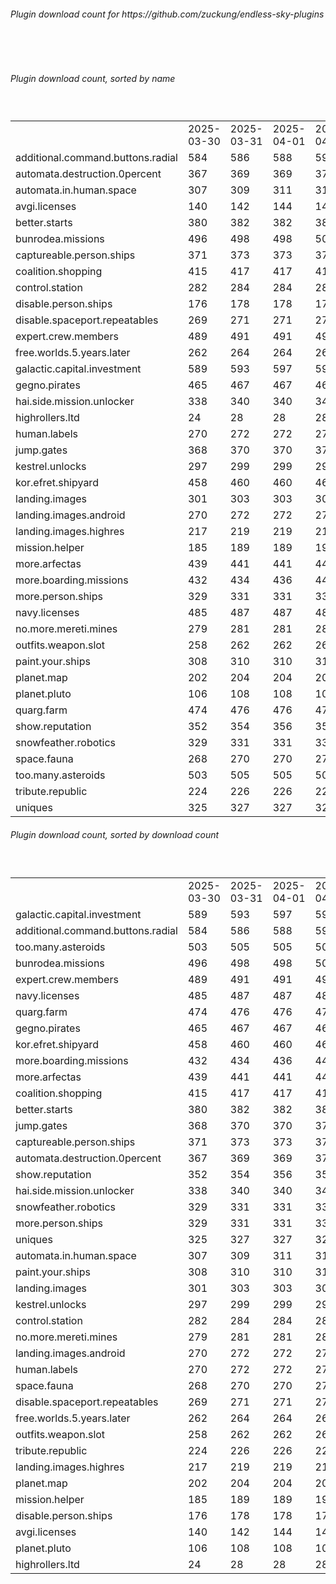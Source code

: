 <h6>Plugin download count for https://github.com/zuckung/endless-sky-plugins</h6><br>
<br>
<h6>Plugin download count, sorted by name</h6><sub><sup><br>
<table>
	<tr>
		<td></td>
		<td>2025-03-30</td>
		<td>2025-03-31</td>
		<td>2025-04-01</td>
		<td>2025-04-02</td>
		<td>2025-04-03</td>
		<td>2025-04-04</td>
		<td>2025-04-05</td>
		<td>today +</td>
	</tr>
	<tr>
		<td>additional.command.buttons.radial</td>
		<td>584</td>
		<td>586</td>
		<td>588</td>
		<td>590</td>
		<td>592</td>
		<td>598</td>
		<td>600</td>
		<td>+ 2</td>
	</tr>
	<tr>
		<td>automata.destruction.0percent</td>
		<td>367</td>
		<td>369</td>
		<td>369</td>
		<td>371</td>
		<td>373</td>
		<td>373</td>
		<td>373</td>
		<td></td>
	</tr>
	<tr>
		<td>automata.in.human.space</td>
		<td>307</td>
		<td>309</td>
		<td>311</td>
		<td>311</td>
		<td>311</td>
		<td>315</td>
		<td>315</td>
		<td></td>
	</tr>
	<tr>
		<td>avgi.licenses</td>
		<td>140</td>
		<td>142</td>
		<td>144</td>
		<td>144</td>
		<td>150</td>
		<td>151</td>
		<td>151</td>
		<td></td>
	</tr>
	<tr>
		<td>better.starts</td>
		<td>380</td>
		<td>382</td>
		<td>382</td>
		<td>384</td>
		<td>388</td>
		<td>390</td>
		<td>390</td>
		<td></td>
	</tr>
	<tr>
		<td>bunrodea.missions</td>
		<td>496</td>
		<td>498</td>
		<td>498</td>
		<td>500</td>
		<td>505</td>
		<td>505</td>
		<td>505</td>
		<td></td>
	</tr>
	<tr>
		<td>captureable.person.ships</td>
		<td>371</td>
		<td>373</td>
		<td>373</td>
		<td>373</td>
		<td>373</td>
		<td>373</td>
		<td>373</td>
		<td></td>
	</tr>
	<tr>
		<td>coalition.shopping</td>
		<td>415</td>
		<td>417</td>
		<td>417</td>
		<td>417</td>
		<td>419</td>
		<td>419</td>
		<td>419</td>
		<td></td>
	</tr>
	<tr>
		<td>control.station</td>
		<td>282</td>
		<td>284</td>
		<td>284</td>
		<td>284</td>
		<td>284</td>
		<td>284</td>
		<td>284</td>
		<td></td>
	</tr>
	<tr>
		<td>disable.person.ships</td>
		<td>176</td>
		<td>178</td>
		<td>178</td>
		<td>178</td>
		<td>178</td>
		<td>178</td>
		<td>178</td>
		<td></td>
	</tr>
	<tr>
		<td>disable.spaceport.repeatables</td>
		<td>269</td>
		<td>271</td>
		<td>271</td>
		<td>271</td>
		<td>271</td>
		<td>271</td>
		<td>271</td>
		<td></td>
	</tr>
	<tr>
		<td>expert.crew.members</td>
		<td>489</td>
		<td>491</td>
		<td>491</td>
		<td>493</td>
		<td>499</td>
		<td>499</td>
		<td>499</td>
		<td></td>
	</tr>
	<tr>
		<td>free.worlds.5.years.later</td>
		<td>262</td>
		<td>264</td>
		<td>264</td>
		<td>264</td>
		<td>266</td>
		<td>266</td>
		<td>266</td>
		<td></td>
	</tr>
	<tr>
		<td>galactic.capital.investment</td>
		<td>589</td>
		<td>593</td>
		<td>597</td>
		<td>599</td>
		<td>601</td>
		<td>604</td>
		<td>606</td>
		<td>+ 2</td>
	</tr>
	<tr>
		<td>gegno.pirates</td>
		<td>465</td>
		<td>467</td>
		<td>467</td>
		<td>467</td>
		<td>469</td>
		<td>469</td>
		<td>469</td>
		<td></td>
	</tr>
	<tr>
		<td>hai.side.mission.unlocker</td>
		<td>338</td>
		<td>340</td>
		<td>340</td>
		<td>340</td>
		<td>342</td>
		<td>342</td>
		<td>342</td>
		<td></td>
	</tr>
	<tr>
		<td>highrollers.ltd</td>
		<td>24</td>
		<td>28</td>
		<td>28</td>
		<td>28</td>
		<td>28</td>
		<td>30</td>
		<td>30</td>
		<td></td>
	</tr>
	<tr>
		<td>human.labels</td>
		<td>270</td>
		<td>272</td>
		<td>272</td>
		<td>272</td>
		<td>274</td>
		<td>274</td>
		<td>274</td>
		<td></td>
	</tr>
	<tr>
		<td>jump.gates</td>
		<td>368</td>
		<td>370</td>
		<td>370</td>
		<td>370</td>
		<td>374</td>
		<td>374</td>
		<td>374</td>
		<td></td>
	</tr>
	<tr>
		<td>kestrel.unlocks</td>
		<td>297</td>
		<td>299</td>
		<td>299</td>
		<td>299</td>
		<td>304</td>
		<td>304</td>
		<td>304</td>
		<td></td>
	</tr>
	<tr>
		<td>kor.efret.shipyard</td>
		<td>458</td>
		<td>460</td>
		<td>460</td>
		<td>462</td>
		<td>464</td>
		<td>464</td>
		<td>464</td>
		<td></td>
	</tr>
	<tr>
		<td>landing.images</td>
		<td>301</td>
		<td>303</td>
		<td>303</td>
		<td>303</td>
		<td>305</td>
		<td>305</td>
		<td>305</td>
		<td></td>
	</tr>
	<tr>
		<td>landing.images.android</td>
		<td>270</td>
		<td>272</td>
		<td>272</td>
		<td>272</td>
		<td>274</td>
		<td>274</td>
		<td>274</td>
		<td></td>
	</tr>
	<tr>
		<td>landing.images.highres</td>
		<td>217</td>
		<td>219</td>
		<td>219</td>
		<td>219</td>
		<td>219</td>
		<td>219</td>
		<td>219</td>
		<td></td>
	</tr>
	<tr>
		<td>mission.helper</td>
		<td>185</td>
		<td>189</td>
		<td>189</td>
		<td>195</td>
		<td>197</td>
		<td>197</td>
		<td>197</td>
		<td></td>
	</tr>
	<tr>
		<td>more.arfectas</td>
		<td>439</td>
		<td>441</td>
		<td>441</td>
		<td>441</td>
		<td>445</td>
		<td>445</td>
		<td>445</td>
		<td></td>
	</tr>
	<tr>
		<td>more.boarding.missions</td>
		<td>432</td>
		<td>434</td>
		<td>436</td>
		<td>440</td>
		<td>446</td>
		<td>446</td>
		<td>446</td>
		<td></td>
	</tr>
	<tr>
		<td>more.person.ships</td>
		<td>329</td>
		<td>331</td>
		<td>331</td>
		<td>331</td>
		<td>331</td>
		<td>333</td>
		<td>333</td>
		<td></td>
	</tr>
	<tr>
		<td>navy.licenses</td>
		<td>485</td>
		<td>487</td>
		<td>487</td>
		<td>487</td>
		<td>491</td>
		<td>491</td>
		<td>491</td>
		<td></td>
	</tr>
	<tr>
		<td>no.more.mereti.mines</td>
		<td>279</td>
		<td>281</td>
		<td>281</td>
		<td>281</td>
		<td>281</td>
		<td>283</td>
		<td>283</td>
		<td></td>
	</tr>
	<tr>
		<td>outfits.weapon.slot</td>
		<td>258</td>
		<td>262</td>
		<td>262</td>
		<td>262</td>
		<td>264</td>
		<td>264</td>
		<td>264</td>
		<td></td>
	</tr>
	<tr>
		<td>paint.your.ships</td>
		<td>308</td>
		<td>310</td>
		<td>310</td>
		<td>310</td>
		<td>312</td>
		<td>312</td>
		<td>312</td>
		<td></td>
	</tr>
	<tr>
		<td>planet.map</td>
		<td>202</td>
		<td>204</td>
		<td>204</td>
		<td>204</td>
		<td>208</td>
		<td>210</td>
		<td>210</td>
		<td></td>
	</tr>
	<tr>
		<td>planet.pluto</td>
		<td>106</td>
		<td>108</td>
		<td>108</td>
		<td>108</td>
		<td>108</td>
		<td>108</td>
		<td>108</td>
		<td></td>
	</tr>
	<tr>
		<td>quarg.farm</td>
		<td>474</td>
		<td>476</td>
		<td>476</td>
		<td>476</td>
		<td>478</td>
		<td>480</td>
		<td>480</td>
		<td></td>
	</tr>
	<tr>
		<td>show.reputation</td>
		<td>352</td>
		<td>354</td>
		<td>356</td>
		<td>356</td>
		<td>358</td>
		<td>358</td>
		<td>358</td>
		<td></td>
	</tr>
	<tr>
		<td>snowfeather.robotics</td>
		<td>329</td>
		<td>331</td>
		<td>331</td>
		<td>331</td>
		<td>336</td>
		<td>336</td>
		<td>336</td>
		<td></td>
	</tr>
	<tr>
		<td>space.fauna</td>
		<td>268</td>
		<td>270</td>
		<td>270</td>
		<td>270</td>
		<td>272</td>
		<td>272</td>
		<td>272</td>
		<td></td>
	</tr>
	<tr>
		<td>too.many.asteroids</td>
		<td>503</td>
		<td>505</td>
		<td>505</td>
		<td>505</td>
		<td>507</td>
		<td>507</td>
		<td>507</td>
		<td></td>
	</tr>
	<tr>
		<td>tribute.republic</td>
		<td>224</td>
		<td>226</td>
		<td>226</td>
		<td>226</td>
		<td>228</td>
		<td>228</td>
		<td>228</td>
		<td></td>
	</tr>
	<tr>
		<td>uniques</td>
		<td>325</td>
		<td>327</td>
		<td>327</td>
		<td>327</td>
		<td>329</td>
		<td>329</td>
		<td>329</td>
		<td></td>
	</tr>
</table>
</sub></sup>
<h6>Plugin download count, sorted by download count</h6><sub><sup><br>
<table>
	<tr>
		<td></td>
		<td>2025-03-30</td>
		<td>2025-03-31</td>
		<td>2025-04-01</td>
		<td>2025-04-02</td>
		<td>2025-04-03</td>
		<td>2025-04-04</td>
		<td>2025-04-05</td>
		<td>today +</td>
	</tr>
	<tr>
		<td>galactic.capital.investment</td>
		<td>589</td>
		<td>593</td>
		<td>597</td>
		<td>599</td>
		<td>601</td>
		<td>604</td>
		<td>606</td>
		<td>+ 2</td>
	</tr>
	<tr>
		<td>additional.command.buttons.radial</td>
		<td>584</td>
		<td>586</td>
		<td>588</td>
		<td>590</td>
		<td>592</td>
		<td>598</td>
		<td>600</td>
		<td>+ 2</td>
	</tr>
	<tr>
		<td>too.many.asteroids</td>
		<td>503</td>
		<td>505</td>
		<td>505</td>
		<td>505</td>
		<td>507</td>
		<td>507</td>
		<td>507</td>
		<td></td>
	</tr>
	<tr>
		<td>bunrodea.missions</td>
		<td>496</td>
		<td>498</td>
		<td>498</td>
		<td>500</td>
		<td>505</td>
		<td>505</td>
		<td>505</td>
		<td></td>
	</tr>
	<tr>
		<td>expert.crew.members</td>
		<td>489</td>
		<td>491</td>
		<td>491</td>
		<td>493</td>
		<td>499</td>
		<td>499</td>
		<td>499</td>
		<td></td>
	</tr>
	<tr>
		<td>navy.licenses</td>
		<td>485</td>
		<td>487</td>
		<td>487</td>
		<td>487</td>
		<td>491</td>
		<td>491</td>
		<td>491</td>
		<td></td>
	</tr>
	<tr>
		<td>quarg.farm</td>
		<td>474</td>
		<td>476</td>
		<td>476</td>
		<td>476</td>
		<td>478</td>
		<td>480</td>
		<td>480</td>
		<td></td>
	</tr>
	<tr>
		<td>gegno.pirates</td>
		<td>465</td>
		<td>467</td>
		<td>467</td>
		<td>467</td>
		<td>469</td>
		<td>469</td>
		<td>469</td>
		<td></td>
	</tr>
	<tr>
		<td>kor.efret.shipyard</td>
		<td>458</td>
		<td>460</td>
		<td>460</td>
		<td>462</td>
		<td>464</td>
		<td>464</td>
		<td>464</td>
		<td></td>
	</tr>
	<tr>
		<td>more.boarding.missions</td>
		<td>432</td>
		<td>434</td>
		<td>436</td>
		<td>440</td>
		<td>446</td>
		<td>446</td>
		<td>446</td>
		<td></td>
	</tr>
	<tr>
		<td>more.arfectas</td>
		<td>439</td>
		<td>441</td>
		<td>441</td>
		<td>441</td>
		<td>445</td>
		<td>445</td>
		<td>445</td>
		<td></td>
	</tr>
	<tr>
		<td>coalition.shopping</td>
		<td>415</td>
		<td>417</td>
		<td>417</td>
		<td>417</td>
		<td>419</td>
		<td>419</td>
		<td>419</td>
		<td></td>
	</tr>
	<tr>
		<td>better.starts</td>
		<td>380</td>
		<td>382</td>
		<td>382</td>
		<td>384</td>
		<td>388</td>
		<td>390</td>
		<td>390</td>
		<td></td>
	</tr>
	<tr>
		<td>jump.gates</td>
		<td>368</td>
		<td>370</td>
		<td>370</td>
		<td>370</td>
		<td>374</td>
		<td>374</td>
		<td>374</td>
		<td></td>
	</tr>
	<tr>
		<td>captureable.person.ships</td>
		<td>371</td>
		<td>373</td>
		<td>373</td>
		<td>373</td>
		<td>373</td>
		<td>373</td>
		<td>373</td>
		<td></td>
	</tr>
	<tr>
		<td>automata.destruction.0percent</td>
		<td>367</td>
		<td>369</td>
		<td>369</td>
		<td>371</td>
		<td>373</td>
		<td>373</td>
		<td>373</td>
		<td></td>
	</tr>
	<tr>
		<td>show.reputation</td>
		<td>352</td>
		<td>354</td>
		<td>356</td>
		<td>356</td>
		<td>358</td>
		<td>358</td>
		<td>358</td>
		<td></td>
	</tr>
	<tr>
		<td>hai.side.mission.unlocker</td>
		<td>338</td>
		<td>340</td>
		<td>340</td>
		<td>340</td>
		<td>342</td>
		<td>342</td>
		<td>342</td>
		<td></td>
	</tr>
	<tr>
		<td>snowfeather.robotics</td>
		<td>329</td>
		<td>331</td>
		<td>331</td>
		<td>331</td>
		<td>336</td>
		<td>336</td>
		<td>336</td>
		<td></td>
	</tr>
	<tr>
		<td>more.person.ships</td>
		<td>329</td>
		<td>331</td>
		<td>331</td>
		<td>331</td>
		<td>331</td>
		<td>333</td>
		<td>333</td>
		<td></td>
	</tr>
	<tr>
		<td>uniques</td>
		<td>325</td>
		<td>327</td>
		<td>327</td>
		<td>327</td>
		<td>329</td>
		<td>329</td>
		<td>329</td>
		<td></td>
	</tr>
	<tr>
		<td>automata.in.human.space</td>
		<td>307</td>
		<td>309</td>
		<td>311</td>
		<td>311</td>
		<td>311</td>
		<td>315</td>
		<td>315</td>
		<td></td>
	</tr>
	<tr>
		<td>paint.your.ships</td>
		<td>308</td>
		<td>310</td>
		<td>310</td>
		<td>310</td>
		<td>312</td>
		<td>312</td>
		<td>312</td>
		<td></td>
	</tr>
	<tr>
		<td>landing.images</td>
		<td>301</td>
		<td>303</td>
		<td>303</td>
		<td>303</td>
		<td>305</td>
		<td>305</td>
		<td>305</td>
		<td></td>
	</tr>
	<tr>
		<td>kestrel.unlocks</td>
		<td>297</td>
		<td>299</td>
		<td>299</td>
		<td>299</td>
		<td>304</td>
		<td>304</td>
		<td>304</td>
		<td></td>
	</tr>
	<tr>
		<td>control.station</td>
		<td>282</td>
		<td>284</td>
		<td>284</td>
		<td>284</td>
		<td>284</td>
		<td>284</td>
		<td>284</td>
		<td></td>
	</tr>
	<tr>
		<td>no.more.mereti.mines</td>
		<td>279</td>
		<td>281</td>
		<td>281</td>
		<td>281</td>
		<td>281</td>
		<td>283</td>
		<td>283</td>
		<td></td>
	</tr>
	<tr>
		<td>landing.images.android</td>
		<td>270</td>
		<td>272</td>
		<td>272</td>
		<td>272</td>
		<td>274</td>
		<td>274</td>
		<td>274</td>
		<td></td>
	</tr>
	<tr>
		<td>human.labels</td>
		<td>270</td>
		<td>272</td>
		<td>272</td>
		<td>272</td>
		<td>274</td>
		<td>274</td>
		<td>274</td>
		<td></td>
	</tr>
	<tr>
		<td>space.fauna</td>
		<td>268</td>
		<td>270</td>
		<td>270</td>
		<td>270</td>
		<td>272</td>
		<td>272</td>
		<td>272</td>
		<td></td>
	</tr>
	<tr>
		<td>disable.spaceport.repeatables</td>
		<td>269</td>
		<td>271</td>
		<td>271</td>
		<td>271</td>
		<td>271</td>
		<td>271</td>
		<td>271</td>
		<td></td>
	</tr>
	<tr>
		<td>free.worlds.5.years.later</td>
		<td>262</td>
		<td>264</td>
		<td>264</td>
		<td>264</td>
		<td>266</td>
		<td>266</td>
		<td>266</td>
		<td></td>
	</tr>
	<tr>
		<td>outfits.weapon.slot</td>
		<td>258</td>
		<td>262</td>
		<td>262</td>
		<td>262</td>
		<td>264</td>
		<td>264</td>
		<td>264</td>
		<td></td>
	</tr>
	<tr>
		<td>tribute.republic</td>
		<td>224</td>
		<td>226</td>
		<td>226</td>
		<td>226</td>
		<td>228</td>
		<td>228</td>
		<td>228</td>
		<td></td>
	</tr>
	<tr>
		<td>landing.images.highres</td>
		<td>217</td>
		<td>219</td>
		<td>219</td>
		<td>219</td>
		<td>219</td>
		<td>219</td>
		<td>219</td>
		<td></td>
	</tr>
	<tr>
		<td>planet.map</td>
		<td>202</td>
		<td>204</td>
		<td>204</td>
		<td>204</td>
		<td>208</td>
		<td>210</td>
		<td>210</td>
		<td></td>
	</tr>
	<tr>
		<td>mission.helper</td>
		<td>185</td>
		<td>189</td>
		<td>189</td>
		<td>195</td>
		<td>197</td>
		<td>197</td>
		<td>197</td>
		<td></td>
	</tr>
	<tr>
		<td>disable.person.ships</td>
		<td>176</td>
		<td>178</td>
		<td>178</td>
		<td>178</td>
		<td>178</td>
		<td>178</td>
		<td>178</td>
		<td></td>
	</tr>
	<tr>
		<td>avgi.licenses</td>
		<td>140</td>
		<td>142</td>
		<td>144</td>
		<td>144</td>
		<td>150</td>
		<td>151</td>
		<td>151</td>
		<td></td>
	</tr>
	<tr>
		<td>planet.pluto</td>
		<td>106</td>
		<td>108</td>
		<td>108</td>
		<td>108</td>
		<td>108</td>
		<td>108</td>
		<td>108</td>
		<td></td>
	</tr>
	<tr>
		<td>highrollers.ltd</td>
		<td>24</td>
		<td>28</td>
		<td>28</td>
		<td>28</td>
		<td>28</td>
		<td>30</td>
		<td>30</td>
		<td></td>
	</tr>
</table>
</sub></sup>

